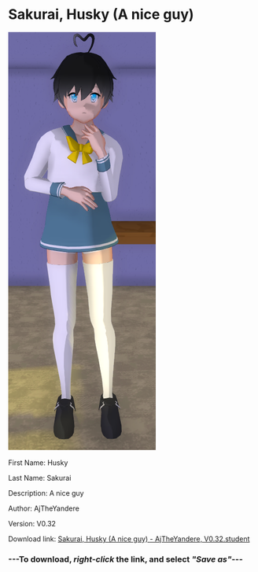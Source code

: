 # Sakurai, Husky (A nice guy)

<img src = "https://raw.githubusercontent.com/Arbiter1223/Daigaku-Gurashi-Custom-Students/master/Students/Files/Sakurai%2C%20Husky%20(A%20nice%20guy).png">

First Name: Husky

Last Name: Sakurai

Description: A nice guy

Author: AjTheYandere

Version: V0.32

Download link: <a href="https://raw.githubusercontent.com/Arbiter1223/Daigaku-Gurashi-Custom-Students/master/Students/Files/Sakurai%2C%20Husky%20(A%20nice%20guy)%20-%20AjTheYandere%2C%20V0.32.student">Sakurai, Husky (A nice guy) - AjTheYandere, V0.32.student</a>

### ---**To download, _right-click_ the link, and select _"Save as"_**---
